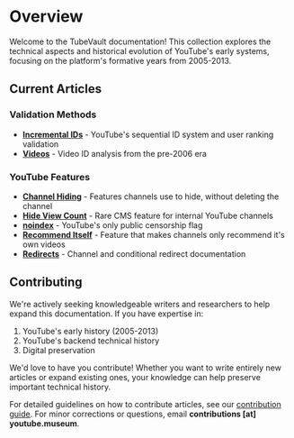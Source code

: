 # Overview

Welcome to the TubeVault documentation! This collection explores the technical aspects and historical evolution of YouTube's early systems, focusing on the platform's formative years from 2005-2013.

## Current Articles

### Validation Methods
- **[Incremental IDs](/t/incremental_ids)** - YouTube's sequential ID system and user ranking validation
- **[Videos](/t/videos)** - Video ID analysis from the pre-2006 era

### YouTube Features
- **[Channel Hiding](/t/hiding)** - Features channels use to hide, without deleting the channel
- **[Hide View Count](/t/hide_view_count)** - Rare CMS feature for internal YouTube channels
- **[noindex](/t/noindex)** - YouTube's only public censorship flag
- **[Recommend Itself](/t/recommend_itself)** - Feature that makes channels only recommend it's own videos
- **[Redirects](/t/redirects)** - Channel and conditional redirect documentation

## Contributing

We're actively seeking knowledgeable writers and researchers to help expand this documentation. If you have expertise in:
1. YouTube's early history (2005-2013)
2. YouTube's backend technical history
3. Digital preservation

We'd love to have you contribute! Whether you want to write entirely new articles or expand existing ones, your knowledge can help preserve important technical history.

For detailed guidelines on how to contribute articles, see our [contribution guide](https://github.com/ddd/tubevault/blob/main/CONTRIBUTIONS.md). For minor corrections or questions, email **contributions [at] youtube.museum**.
